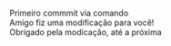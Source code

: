 Primeiro commmit via comando  
Amigo fiz uma modificação para você!  
Obrigado pela modicação, até a próxima  
